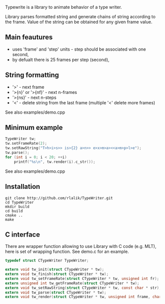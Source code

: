 Typewrite is a library to animate behavior of a type writer.

Library parses formatted string and generate chains of string according to the frame. Value of the string can be obtained for any given frame value.

Main feautures
--------------

* uses 'frame' and 'step' units - step should be associated with one second,
* by defualt there is 25 frames per step (second),


String formatting
-----------------
* '>' - next frame
* '>{n}' or '>{nf}' - next n-frames
* '>{ns}' - next n-steps
* '<' - delete string from the last frame (multiple '<' delete more frames)

See also examples/demo.cpp

Minimum example
---------------

```C++
TypeWriter tw;
tw.setFrameRate(2);
tw.setRawString("T>h>i>s>> is>{2} a>n>> e>x>m>a><<a>m>p>l>e");
tw.parse();
for (int i = 0; i < 20; ++i)
    printf("%s\n", tw.render(i).c_str());
```
See also examples/demo.cpp

Installation
------------

```
git clone http://github.com/rlalik/TypeWriter.git
cd TypeWriter
mkdir build
cd build
cmake ..
make
```

C interface
-----------

There are wrapper function allowing to use Library with C code (e.g. MLT), here is set of wrapping function. See demo.c for an example.
```C
typedef struct CTypeWriter TypeWriter;

extern void tw_init(struct CTypeWriter * tw);
extern void tw_finish(struct CTypeWriter * tw);
extern void tw_setFrameRate(struct CTypeWriter * tw, unsigned int fr);
extern unsigned int tw_getFrameRate(struct CTypeWriter * tw);
extern void tw_setRawString(struct CTypeWriter * tw, const char * str);
extern void tw_parse(struct CTypeWriter * tw);
extern void tw_render(struct CTypeWriter * tw, unsigned int frame, char * str, int length);
```